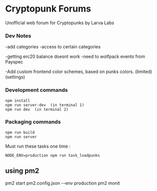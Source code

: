 # Cryptopunk Forums 
  
Unofficial web forum for Cryptopunks by Larva Labs
 


### Dev Notes
 

 
-add categories
-access to certain categories 
 


-getting erc20 balance doesnt work
-need to wolfpack events from Payspec 


-Add custom frontend color schemes, based on punks colors. (limited) (settings) 


### Development commands
```
npm install
npm run server-dev  (in terminal 1)
npm run dev  (in terminal 2)
```
 


### Packaging commands
```
npm run build
npm run server
```



  Must run these tasks one time : 
```
NODE_ENV=production npm run task_loadpunks

```


## using pm2

 pm2 start pm2.config.json --env production 
pm2 monit 